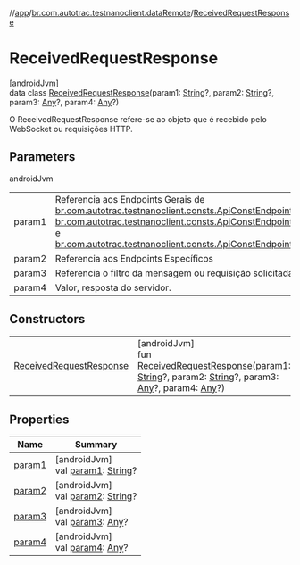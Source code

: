 //[app](../../../index.md)/[br.com.autotrac.testnanoclient.dataRemote](../index.md)/[ReceivedRequestResponse](index.md)

# ReceivedRequestResponse

[androidJvm]\
data class [ReceivedRequestResponse](index.md)(param1: [String](https://kotlinlang.org/api/latest/jvm/stdlib/kotlin/-string/index.html)?, param2: [String](https://kotlinlang.org/api/latest/jvm/stdlib/kotlin/-string/index.html)?, param3: [Any](https://kotlinlang.org/api/latest/jvm/stdlib/kotlin/-any/index.html)?, param4: [Any](https://kotlinlang.org/api/latest/jvm/stdlib/kotlin/-any/index.html)?)

O ReceivedRequestResponse refere-se ao objeto que é recebido pelo WebSocket ou requisições HTTP.

## Parameters

androidJvm

| | |
|---|---|
| param1 | Referencia aos Endpoints Gerais de [br.com.autotrac.testnanoclient.consts.ApiConstEndpoints.REQUEST](../../br.com.autotrac.testnanoclient.consts/-api-const-endpoints/-companion/-r-e-q-u-e-s-t.md), [br.com.autotrac.testnanoclient.consts.ApiConstEndpoints.NOTIFICATION](../../br.com.autotrac.testnanoclient.consts/-api-const-endpoints/-companion/-n-o-t-i-f-i-c-a-t-i-o-n.md) e [br.com.autotrac.testnanoclient.consts.ApiConstEndpoints.PARAMETER](../../br.com.autotrac.testnanoclient.consts/-api-const-endpoints/-companion/-p-a-r-a-m-e-t-e-r.md). |
| param2 | Referencia aos Endpoints Específicos |
| param3 | Referencia o filtro da mensagem ou requisição solicitada |
| param4 | Valor, resposta do servidor. |

## Constructors

| | |
|---|---|
| [ReceivedRequestResponse](-received-request-response.md) | [androidJvm]<br>fun [ReceivedRequestResponse](-received-request-response.md)(param1: [String](https://kotlinlang.org/api/latest/jvm/stdlib/kotlin/-string/index.html)?, param2: [String](https://kotlinlang.org/api/latest/jvm/stdlib/kotlin/-string/index.html)?, param3: [Any](https://kotlinlang.org/api/latest/jvm/stdlib/kotlin/-any/index.html)?, param4: [Any](https://kotlinlang.org/api/latest/jvm/stdlib/kotlin/-any/index.html)?) |

## Properties

| Name | Summary |
|---|---|
| [param1](param1.md) | [androidJvm]<br>val [param1](param1.md): [String](https://kotlinlang.org/api/latest/jvm/stdlib/kotlin/-string/index.html)? |
| [param2](param2.md) | [androidJvm]<br>val [param2](param2.md): [String](https://kotlinlang.org/api/latest/jvm/stdlib/kotlin/-string/index.html)? |
| [param3](param3.md) | [androidJvm]<br>val [param3](param3.md): [Any](https://kotlinlang.org/api/latest/jvm/stdlib/kotlin/-any/index.html)? |
| [param4](param4.md) | [androidJvm]<br>val [param4](param4.md): [Any](https://kotlinlang.org/api/latest/jvm/stdlib/kotlin/-any/index.html)? |
